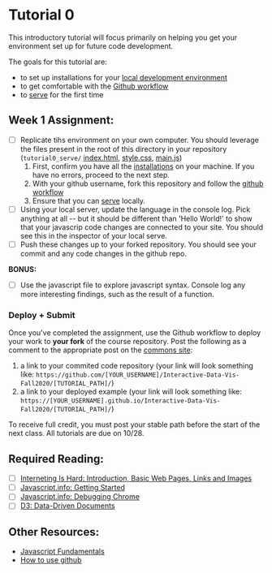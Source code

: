 # Tutorial 0

This introductory tutorial will focus primarily on helping you get your environment set up for future code development. 

The goals for this tutorial are:

- to set up installations for your [local development environment](./1_INSTALL.md)
- to get comfortable with the [Github workflow](./2_GIT_SETUP.md)
- to [serve](./3_BASIC_SERVER.md) for the first time

## Week 1 Assignment:

- [ ] Replicate tihs environment on your own computer. You should leverage the files present in the root of this directory in your repository (`tutorial0_serve/` [index.html](index.html), [style.css](style.css), [main.js](main.js))
   1. First, confirm you have all the [installations](./1_INSTALL.md) on your machine. If you have no errors, proceed to the next step. 
   2. With your github username, fork this repository and follow the [github workflow](./2_GIT_SETUP.md) 
   3. Ensure that you can [serve](./3_BASIC_SERVER.md) locally. 
- [ ] Using your local server, update the language in the console log. Pick anything at all -- but it should be different than 'Hello World!' to show that your javascrip code changes are connected to your site. You should see this in the inspector of your local serve. 
- [ ] Push these changes up to your forked repository. You should see your commit and any code changes in the github repo. 

**BONUS:**

- [ ] Use the javascript file to explore javascript syntax. Console log any more interesting findings, such as the result of a function.

### Deploy + Submit

Once you've completed the assignment, use the Github workflow to deploy your work to **your fork** of the course repository. Post the following as a comment to the appropriate post on the [commons site](https://data7320062268.commons.gc.cuny.edu):
1. a link to your commited code repository (your link will look something like: `https://github.com/[YOUR_USERNAME]/Interactive-Data-Vis-Fall2020/[TUTORIAL_PATH]/`)
2. a link to your deployed example (your link will look something like: `https://[YOUR_USERNAME].github.io/Interactive-Data-Vis-Fall2020/[TUTORIAL_PATH]/`)

To receive full credit, you must post your stable path before the start of the next class. All tutorials are due on 10/28. 

## Required Reading: 

- [ ] [Interneting Is Hard: Introduction, Basic Web Pages, Links and Images](https://www.internetingishard.com/html-and-css/) 
- [ ] [Javascript.info: Getting Started](https://javascript.info/getting-started)
- [ ] [Javascript.info: Debugging Chrome](https://javascript.info/debugging-chrome)
- [ ] [D3: Data-Driven Documents](http://vis.stanford.edu/files/2011-D3-InfoVis.pdf)

## Other Resources:

- [Javascript Fundamentals](https://javascript.info/first-steps)
- [How to use github](https://git-scm.com/book/en/v2)
